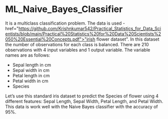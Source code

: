 # ML_Naive_Bayes_Classifier

It is a multiclass classification problem. The data is used - href="https://github.com/Krishnkumar542/Practical_Statistics_for_Data_Scientists/blob/main/Practical%20Statistics%20for%20Data%20Scientists%2050%20Essential%20Concepts.pdf">"irish flower dataset"</a>. In this dataset the number of observations for each class is balanced. There are 210 observations with 4 input variables and 1 output variable. The variable names are as follows:

- Sepal length in cm
- Sepal width in cm
- Petal length in cm
- Petal width in cm
- Species

Let’s use this standard iris dataset to predict the Species of flower using 4 different features: Sepal Length, Sepal Width, Petal Length, and Petal Width. This data is work well with the Naive Bayes classifier with the accuracy of 95%.
